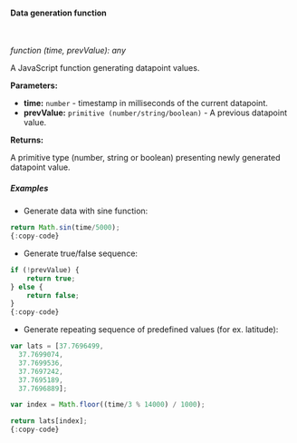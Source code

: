 #### Data generation function

<div class="divider"></div>
<br/>

*function (time, prevValue): any*

A JavaScript function generating datapoint values.

**Parameters:**

<ul>
  <li><b>time:</b> <code>number</code> - timestamp in milliseconds of the current datapoint.
  </li>
  <li><b>prevValue:</b> <code>primitive (number/string/boolean)</code> - A previous datapoint value.
  </li>
</ul>

**Returns:**

A primitive type (number, string or boolean) presenting newly generated datapoint value.

<div class="divider"></div>

##### Examples

* Generate data with sine function:

```javascript
return Math.sin(time/5000);
{:copy-code}
```

* Generate true/false sequence:

```javascript
if (!prevValue) {
    return true;
} else {
    return false;
}
{:copy-code}
```

* Generate repeating sequence of predefined values (for ex. latitude):

```javascript
var lats = [37.7696499,
  37.7699074,
  37.7699536,
  37.7697242,
  37.7695189,
  37.7696889];

var index = Math.floor((time/3 % 14000) / 1000);

return lats[index];
{:copy-code}
```

<br>
<br>

